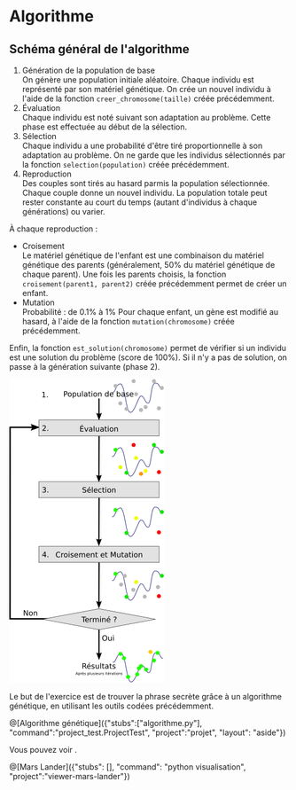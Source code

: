 # Algorithme
## Schéma général de l'algorithme

1. Génération de la population de base  
On génère une population initiale aléatoire. Chaque individu est représenté par son matériel génétique.
On crée un nouvel individu à l'aide de la fonction `creer_chromosome(taille)` créée précédemment.
2. Évaluation  
Chaque individu est noté suivant son adaptation au problème. Cette phase est effectuée au début de la sélection.
3. Sélection  
Chaque individu a une probabilité d'être tiré proportionnelle à son adaptation au problème.
On ne garde que les individus sélectionnés par la fonction `selection(population)` créée précédemment.
4. Reproduction  
Des couples sont tirés au hasard parmis la population sélectionnée. Chaque couple donne un nouvel individu.
La population totale peut rester constante au court du temps (autant d'individus à chaque générations) ou varier.

À chaque reproduction :
 * Croisement  
Le matériel génétique de l'enfant est une combinaison du matériel génétique des parents (généralement, 50% du matériel génétique de chaque parent).
Une fois les parents choisis, la fonction `croisement(parent1, parent2)` créée précédemment permet de créer un enfant.
 * Mutation  
Probabilité : de 0.1% à 1%
Pour chaque enfant, un gène est modifié au hasard, à l'aide de la fonction `mutation(chromosome)` créée précédemment.

Enfin, la fonction `est_solution(chromosome)` permet de vérifier si un individu est une solution du problème (score de 100%).
Si il n'y a pas de solution, on passe à la génération suivante (phase 2).

![Schéma récapitulatif](/img/Schema_simple_algorithme_genetique.png "Schéma récapitulatif")

Le but de l'exercice est de trouver la phrase secrète grâce à un algorithme génétique, en utilisant les outils codées précédemment.

@[Algorithme génétique]({"stubs":["algorithme.py"], "command":"project_test.ProjectTest", "project":"projet", "layout": "aside"})

Vous pouvez voir .

@[Mars Lander]({"stubs": [], "command": "python visualisation", "project":"viewer-mars-lander"})